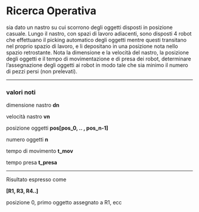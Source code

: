 # Ricerca Operativa

sia dato un nastro su cui scorrono degli oggetti disposti in posizione casuale. Lungo il nastro, con spazi di lavoro adiacenti, sono disposti 4 robot che effettuano il picking automatico degli oggetti mentre questi transitano nel proprio spazio di lavoro, e li depositano in una posizione nota nello spazio retrostante. Nota la dimensione e la velocità del nastro, la posizione degli oggetti e il tempo di movimentazione e di presa dei robot, determinare l’assegnazione degli oggetti ai robot in modo tale che sia minimo il numero di pezzi persi (non prelevati).

----

### valori noti

dimensione nastro **dn**

velocità nastro **vn**

posizione oggetti **pos[pos_0, .. , pos_n-1]**

numero oggetti **n**

tempo di movimento **t_mov**

tempo presa **t_presa**

----

Risultato espresso come 

**[R1, R3, R4..]**

posizione 0, primo oggetto assegnato a R1, ecc

